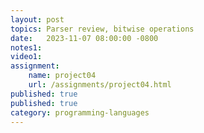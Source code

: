```yaml
---
layout: post
topics: Parser review, bitwise operations
date:   2023-11-07 08:00:00 -0800
notes1: 
video1: 
assignment:
    name: project04
    url: /assignments/project04.html
published: true
published: true
category: programming-languages
---
```


